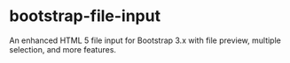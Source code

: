 bootstrap-file-input
====================

An enhanced HTML 5 file input for Bootstrap 3.x with file preview, multiple selection, and more features.
